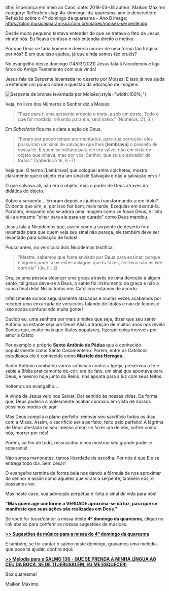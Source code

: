 ﻿title: Esperança em meio ao Caos.
date: 2018-03-08
author: Maikon Máximo
category: Reflexões
slug: 4o-domingo-da-quaresma-ano-b
description: Reflexão sobre o 4º domingo da quaresma - Ano B
image: https://blog.musicasparamissa.com.br/images/moises-serpente.jpg


Desde muito pequeno tentava entender do que se tratava o fato de Jesus vir até nós. Eu ficava confuso e não entendia direito o motivo. 

Por que Deus se faria homem e deveria morrer de uma forma tão trágica por nós? E em que isso ajudou, já que ainda somos tão cruéis? 

No evangelho desse domingo (14/03/2021) Jesus fala à Nicodemos e liga fatos do Antigo Testamento com sua vinda! 

Jesus fala da Serpente levantada no deserto por Moisés! E isso já nos ajuda a entender um pouco sobre a questão da adoração de imagens. 

![Serpente de bronse levantada por Moisés](/images/moises-serpente.jpg){:style="width:100%;"}

Veja, no livro dos Números o Senhor diz a Moisés:

> "Faze para ti uma serpente ardente e mete-a sob um poste. Todo o que for mordido, olhando para ela, será salvo."
(Números. 21, 8 )

Em _Sabedoria_ fica mais clara a ação de Deus.

>"Foram por pouco tempo atormentados, para sua correção: eles possuíram um sinal de salvação que lhes **[lembrava]** o preceito de vossa lei.
E quem se voltava para ele era salvo, não em vista do objeto que olhava, mas por vós, Senhor, que sois o salvador de todos."
(Sabedoria 16, 6 -7)

Veja que: 
O termo [Lembrava] que coloquei entre colchetes, mostra claramente que o objeto era um sinal de Salvação e não a salvação em si! 

O que salvava ali, não era o objeto, mas o poder de Deus através da didática do objeto.

Sobre a serpente... Erraram depois os judeus transformando-a em ídolo? Evidente que sim, e, por isso fez bem, mais tarde, Ezequias em destruí-la.
Portanto, enquanto não se adora uma imagem como se fosse Deus, é lícito tê-la e mesmo "olhar para ela para ser curado" como Deus mandou.

Jesus fala à Nicodemos que, assim como a serpente do deserto fora levantada para que quem veja seu sinal não pereça,
ele também deve ser levantado para salvação de todos! 

Pouco antes, no versículo dois Nicodemos testifica:

>"Mestre, sabemos que foste enviado por Deus para ensinar; porque ninguém pode fazer estes milagres que tu fazes, se Deus não estiver com ele" (Jo. III, 2)

Ora, se uma pessoa alcançar uma graça através de uma devoção à algum santo, tal graça deve-se a Deus, o santo foi instrumento da graça e não a causa final dela! Nisso todos nós Católicos estamos de acordo.

Infelizmente somos seguidamente atacados e muitas vezes acabamos por receber uma enxurrada de versículos falando de Ídolos e não de Ícones e isso acaba confundindo muita gente! 

Duvido eu, uma senhora por mais simples que seja, dizer que seu santo Antônio na estante seja um Deus! Aliás a tradição de muitos anos nos revela Santos que, muito mais que títulos populares, fizeram coisa incríveis por amor a Cristo

Por exemplo o próprio **Santo Antônio de Pádua** que é conhecido popularmente como Santo Casamenteiro. Porém, entre os Católicos estudiosos ele é conhecido como **Martelo dos Hereges**.

Santo Antônio combateu vários sofismas contra a Igreja,
preservou a fé e sabia a Bíblia praticamente de-cor; era de fato, um sinal que apontava para Deus, e mesmo hoje junto do Reino, nos aponta para a luz com seus feitos.

Voltemos ao evangelho...

A vinda de Jesus veio nos Salvar: Dar sentido às nossas vidas. De forma que, Deus poderia simplesmente acabar conosco em vista de nossos péssimos modos de agir!

Mas Deus compila o plano perfeito: renovar seu sacrifício todos os dias com a Missa. Assim, o sacrifício seria perfeito, feito pelo perfeito! A lágrima de Deus atestada no seu imenso amor; se fazer um de nós, sofrer como nós, morrer por nós! 

Porém, ao fim de tudo, ressuscitou e nos mostrou seu grande poder e soberania!

Não somos marionetes, temos liberdade de escolha. Por nós é que Ele se entrega todo dia. Sem cesar! 

O evangelho termina de forma bela nos dando a fórmula de nos aproximar do senhor e assim como aqueles que viram a serpente, também nós, o possamos ver.

Mas neste caso, sua adoração perpétua é lícita e sinal de vida para nós!

**"Mas quem age conforme a VERDADE
aproxima-se da luz, 
para que se manifeste 
que suas ações são realizadas em Deus."**

Se você for tocar/cantar a missa deste **4º domingo da quaresma**, clique no link abaixo para conferir as nossas sugestões de músicas.

**[>> Sugestões de música para a missa do 4º domingo da quaresma](https://musicasparamissa.com.br/sugestoes-para/4o-domingo-da-quaresma-ano-b/)**

E também, se for cantar o salmo neste domingo, gravamos uma melodia que pode te ajudar,
confira aqui:

**[>> Melodia para o SALMO 136 - QUE SE PRENDA A MINHA LÍNGUA AO CÉU DA BOCA, SE DE TI JERUSALÉM, EU ME ESQUECER!](https://musicasparamissa.com.br/musica/salmo-136-que-se-prenda-a-minha-lingua-ao-ceu-da-boca-se-de-ti-jerusalem-eu-me-esquecer/)**

Boa quaresma!

Maikon Máximo.
